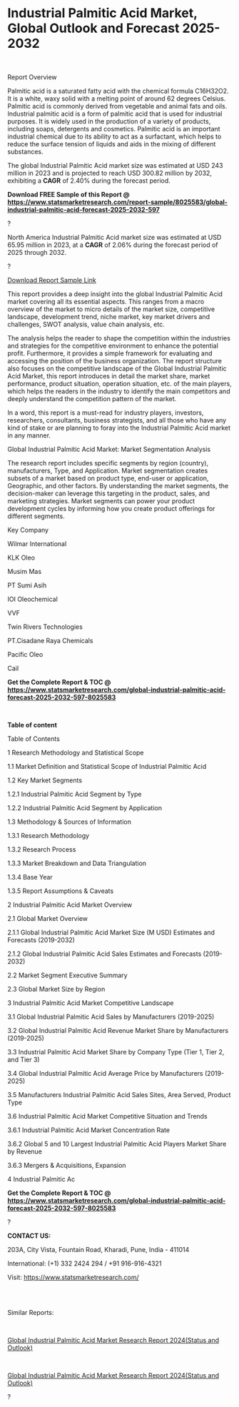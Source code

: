 <h1>Industrial Palmitic Acid Market, Global Outlook and Forecast 2025-2032</h1><br/><p>Report Overview</p>
 
 
 
 <p>Palmitic acid is a saturated fatty acid with the chemical formula C16H32O2. It is a white, waxy solid with a melting point of around 62 degrees Celsius. Palmitic acid is commonly derived from vegetable and animal fats and oils. Industrial palmitic acid is a form of palmitic acid that is used for industrial purposes. It is widely used in the production of a variety of products, including soaps, detergents and cosmetics. Palmitic acid is an important industrial chemical due to its ability to act as a surfactant, which helps to reduce the surface tension of liquids and aids in the mixing of different substances.</p>
 
 
 
 <p>The global Industrial Palmitic Acid market size was estimated at USD 243 million in 2023 and is projected to reach USD 300.82 million by 2032, exhibiting a <strong>CAGR</strong> of 2.40% during the forecast period.</p>
 
 
 
 <div><b>Download FREE Sample of this Report @ <a href="https://www.statsmarketresearch.com/download-free-sample/8025583/global-industrial-palmitic-acid-forecast-2025-2032-597">https://www.statsmarketresearch.com/report-sample/8025583/global-industrial-palmitic-acid-forecast-2025-2032-597</a></b></div>
 
 
 
 <p>? </p>
 
 
 
 <p>North America Industrial Palmitic Acid market size was estimated at USD 65.95 million in 2023, at a <strong>CAGR</strong> of 2.06% during the forecast period of 2025 through 2032.</p>
 
 
 
 <p>? </p>
 
 
 
 <p><a href="https://www.statsmarketresearch.com/download-free-sample/8025583/global-industrial-palmitic-acid-forecast-2025-2032-597">Download Report Sample Link</a></p>
 
 
 
 <p>This report provides a deep insight into the global Industrial Palmitic Acid market covering all its essential aspects. This ranges from a macro overview of the market to micro details of the market size, competitive landscape, development trend, niche market, key market drivers and challenges, SWOT analysis, value chain analysis, etc.</p>
 
 
 
 <p>The analysis helps the reader to shape the competition within the industries and strategies for the competitive environment to enhance the potential profit. Furthermore, it provides a simple framework for evaluating and accessing the position of the business organization. The report structure also focuses on the competitive landscape of the Global Industrial Palmitic Acid Market, this report introduces in detail the market share, market performance, product situation, operation situation, etc. of the main players, which helps the readers in the industry to identify the main competitors and deeply understand the competition pattern of the market.</p>
 
 
 
 <p>In a word, this report is a must-read for industry players, investors, researchers, consultants, business strategists, and all those who have any kind of stake or are planning to foray into the Industrial Palmitic Acid market in any manner.</p>
 
 
 
 <p>Global Industrial Palmitic Acid Market: Market Segmentation Analysis</p>
 
 
 
 <p>The research report includes specific segments by region (country), manufacturers, Type, and Application. Market segmentation creates subsets of a market based on product type, end-user or application, Geographic, and other factors. By understanding the market segments, the decision-maker can leverage this targeting in the product, sales, and marketing strategies. Market segments can power your product development cycles by informing how you create product offerings for different segments.</p>
 
 
 
 <p>Key Company</p>
 
 
 
 <p>Wilmar International</p>
 
 
 
 <p>KLK Oleo</p>
 
 
 
 <p>Musim Mas</p>
 
 
 
 <p>PT Sumi Asih</p>
 
 
 
 <p>IOI Oleochemical</p>
 
 
 
 <p>VVF</p>
 
 
 
 <p>Twin Rivers Technologies</p>
 
 
 
 <p>PT.Cisadane Raya Chemicals</p>
 
 
 
 <p>Pacific Oleo</p>
 
 
 
 <p>Cail</p>
 
 
 
 <div><b>Get the Complete Report & TOC @ <a href="https://www.statsmarketresearch.com/global-industrial-palmitic-acid-forecast-2025-2032-597-8025583">https://www.statsmarketresearch.com/global-industrial-palmitic-acid-forecast-2025-2032-597-8025583</a></b></div>
 
 
 
 <p><br />
 
 <b>Table of content</b></p>
 
 
 
 <p>Table of Contents<br />
 
 1 Research Methodology and Statistical Scope<br />
 
 1.1 Market Definition and Statistical Scope of Industrial Palmitic Acid<br />
 
 1.2 Key Market Segments<br />
 
 1.2.1 Industrial Palmitic Acid Segment by Type<br />
 
 1.2.2 Industrial Palmitic Acid Segment by Application<br />
 
 1.3 Methodology & Sources of Information<br />
 
 1.3.1 Research Methodology<br />
 
 1.3.2 Research Process<br />
 
 1.3.3 Market Breakdown and Data Triangulation<br />
 
 1.3.4 Base Year<br />
 
 1.3.5 Report Assumptions & Caveats<br />
 
 2 Industrial Palmitic Acid Market Overview<br />
 
 2.1 Global Market Overview<br />
 
 2.1.1 Global Industrial Palmitic Acid Market Size (M USD) Estimates and Forecasts (2019-2032)<br />
 
 2.1.2 Global Industrial Palmitic Acid Sales Estimates and Forecasts (2019-2032)<br />
 
 2.2 Market Segment Executive Summary<br />
 
 2.3 Global Market Size by Region<br />
 
 3 Industrial Palmitic Acid Market Competitive Landscape<br />
 
 3.1 Global Industrial Palmitic Acid Sales by Manufacturers (2019-2025)<br />
 
 3.2 Global Industrial Palmitic Acid Revenue Market Share by Manufacturers (2019-2025)<br />
 
 3.3 Industrial Palmitic Acid Market Share by Company Type (Tier 1, Tier 2, and Tier 3)<br />
 
 3.4 Global Industrial Palmitic Acid Average Price by Manufacturers (2019-2025)<br />
 
 3.5 Manufacturers Industrial Palmitic Acid Sales Sites, Area Served, Product Type<br />
 
 3.6 Industrial Palmitic Acid Market Competitive Situation and Trends<br />
 
 3.6.1 Industrial Palmitic Acid Market Concentration Rate<br />
 
 3.6.2 Global 5 and 10 Largest Industrial Palmitic Acid Players Market Share by Revenue<br />
 
 3.6.3 Mergers & Acquisitions, Expansion<br />
 
 4 Industrial Palmitic Ac</p>
 
 
 
 <div><b>Get the Complete Report & TOC @ <a href="https://www.statsmarketresearch.com/global-industrial-palmitic-acid-forecast-2025-2032-597-8025583">https://www.statsmarketresearch.com/global-industrial-palmitic-acid-forecast-2025-2032-597-8025583</a></b></div>
 
 
 
 <p>? </p>
 
 
 
 <p><b>CONTACT US:</b><br />
 
 203A, City Vista, Fountain Road, Kharadi, Pune, India - 411014<br />
 
 International: (+1) 332 2424 294 / +91 916-916-4321<br />
 
 Visit: <a href="https://www.statsmarketresearch.com/">https://www.statsmarketresearch.com/</a><br />
 
 <br />
 
 <br />
 
 Similar Reports:<br />
 
 <br />
 
 <a href="https://www.statsmarketresearch.com/global-industrial-palmitic-acid-2024-463-7919989">Global Industrial Palmitic Acid Market Research Report 2024(Status and Outlook)</a><br />
 
 <br />
 
 <a href="https://www.statsmarketresearch.com/global-industrial-palmitic-acid-2024-93-7920009">Global Industrial Palmitic Acid Market Research Report 2024(Status and Outlook)</a><br />
 
 ? </p>